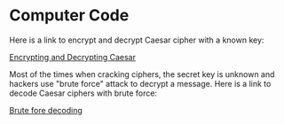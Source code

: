 # Computer Code 

Here is a link to encrypt and decrypt Caesar cipher with a known key:

[Encrypting and Decrypting Caesar](https://replit.com/join/vnablaoyzc-64015197)

Most of the times when cracking ciphers, the secret key is unknown and hackers use "brute force" attack to decrypt a message. Here is a link to decode Caesar ciphers with brute force:

[Brute fore decoding](https://replit.com/join/agkbxiskbj-64015197)
                                   
